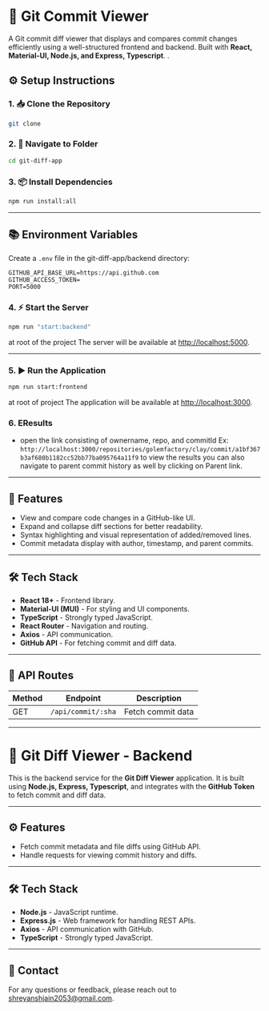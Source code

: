 # 📘 Git Commit Viewer

A Git commit diff viewer that displays and compares commit changes efficiently using a well-structured frontend and backend. Built with **React, Material-UI, Node.js, and Express, Typescript**.
.

## ⚙️ **Setup Instructions**
### 1. 📥 Clone the Repository
```bash
git clone 
```

### 2. 📂 Navigate to  Folder
```bash
cd git-diff-app
```

### 3. 📦 Install Dependencies
```bash
npm run install:all
```
---

## 📚 **Environment Variables**
Create a `.env` file in the git-diff-app/backend directory:
```
GITHUB_API_BASE_URL=https://api.github.com
GITHUB_ACCESS_TOKEN=
PORT=5000
```

### 4. ⚡ Start the Server
```bash
npm run "start:backend"
```
at root of the project
The server will be available at [http://localhost:5000](http://localhost:5000).

---

### 5. ▶️ Run the Application
```bash
npm run start:frontend
```
at root of project
The application will be available at [http://localhost:3000](http://localhost:3000).

### 6. EResults
- open the link consisting of ownername, repo, and commitId Ex: `http://localhost:3000/repositories/golemfactory/clay/commit/a1bf367b3af680b1182cc52bb77ba095764a11f9` to view the results you can also navigate to parent commit history as well by clicking on Parent link.

---

## 🚀 **Features**
- View and compare code changes in a GitHub-like UI.
- Expand and collapse diff sections for better readability.
- Syntax highlighting and visual representation of added/removed lines.
- Commit metadata display with author, timestamp, and parent commits.

---

## 🛠️ **Tech Stack**
- **React 18+** - Frontend library.
- **Material-UI (MUI)** - For styling and UI components.
- **TypeScript** - Strongly typed JavaScript.
- **React Router** - Navigation and routing.
- **Axios** - API communication.
- **GitHub API** - For fetching commit and diff data.

---


## 🎯 **API Routes**
| Method | Endpoint          | Description                |
|--------|-------------------|----------------------------|
| GET    | `/api/commit/:sha` | Fetch commit data          |

---

# 🚀 Git Diff Viewer - Backend

This is the backend service for the **Git Diff Viewer** application. It is built using **Node.js, Express, Typescript**, and integrates with the **GitHub Token** to fetch commit and diff data.

---

## ⚙️ **Features**
- Fetch commit metadata and file diffs using GitHub API.
- Handle requests for viewing commit history and diffs.

---

## 🛠️ **Tech Stack**
- **Node.js** - JavaScript runtime.
- **Express.js** - Web framework for handling REST APIs.
- **Axios** - API communication with GitHub.
- **TypeScript** - Strongly typed JavaScript.

---

## 📧 **Contact**
For any questions or feedback, please reach out to [shreyanshjain2053@gmail.com](mailto:shreyanshjain2053@gmail.com).

